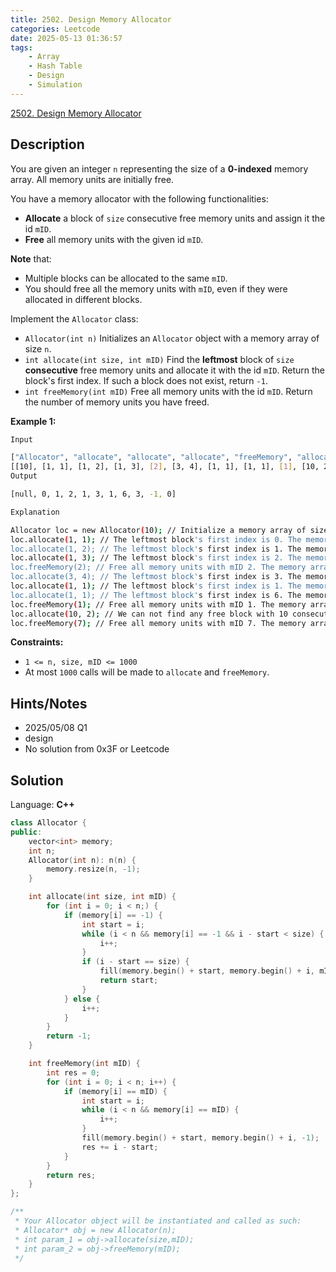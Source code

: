 ```yaml
---
title: 2502. Design Memory Allocator
categories: Leetcode
date: 2025-05-13 01:36:57
tags:
    - Array
    - Hash Table
    - Design
    - Simulation
---
```


[2502. Design Memory Allocator](https://leetcode.com/problems/design-memory-allocator/description/?envType=company&envId=openai&favoriteSlug=openai-all)

## Description

You are given an integer <code>n</code> representing the size of a **0-indexed**  memory array. All memory units are initially free.

You have a memory allocator with the following functionalities:

- **Allocate** a block of <code>size</code> consecutive free memory units and assign it the id <code>mID</code>.
- **Free**  all memory units with the given id <code>mID</code>.

**Note**  that:

- Multiple blocks can be allocated to the same <code>mID</code>.
- You should free all the memory units with <code>mID</code>, even if they were allocated in different blocks.

Implement the <code>Allocator</code> class:

- <code>Allocator(int n)</code> Initializes an <code>Allocator</code> object with a memory array of size <code>n</code>.
- <code>int allocate(int size, int mID)</code> Find the **leftmost**  block of <code>size</code> **consecutive**  free memory units and allocate it with the id <code>mID</code>. Return the block's first index. If such a block does not exist, return <code>-1</code>.
- <code>int freeMemory(int mID)</code> Free all memory units with the id <code>mID</code>. Return the number of memory units you have freed.

**Example 1:**

```bash
Input

["Allocator", "allocate", "allocate", "allocate", "freeMemory", "allocate", "allocate", "allocate", "freeMemory", "allocate", "freeMemory"]
[[10], [1, 1], [1, 2], [1, 3], [2], [3, 4], [1, 1], [1, 1], [1], [10, 2], [7]]
Output

[null, 0, 1, 2, 1, 3, 1, 6, 3, -1, 0]

Explanation

Allocator loc = new Allocator(10); // Initialize a memory array of size 10. All memory units are initially free.
loc.allocate(1, 1); // The leftmost block's first index is 0. The memory array becomes [**1** ,_,_,_,_,_,_,_,_,_]. We return 0.
loc.allocate(1, 2); // The leftmost block's first index is 1. The memory array becomes [1,**2** ,_,_,_,_,_,_,_,_]. We return 1.
loc.allocate(1, 3); // The leftmost block's first index is 2. The memory array becomes [1,2,**3** ,_,_,_,_,_,_,_]. We return 2.
loc.freeMemory(2); // Free all memory units with mID 2. The memory array becomes [1,_, 3,_,_,_,_,_,_,_]. We return 1 since there is only 1 unit with mID 2.
loc.allocate(3, 4); // The leftmost block's first index is 3. The memory array becomes [1,_,3,**4** ,**4** ,**4** ,_,_,_,_]. We return 3.
loc.allocate(1, 1); // The leftmost block's first index is 1. The memory array becomes [1,**1** ,3,4,4,4,_,_,_,_]. We return 1.
loc.allocate(1, 1); // The leftmost block's first index is 6. The memory array becomes [1,1,3,4,4,4,**1** ,_,_,_]. We return 6.
loc.freeMemory(1); // Free all memory units with mID 1. The memory array becomes [_,_,3,4,4,4,_,_,_,_]. We return 3 since there are 3 units with mID 1.
loc.allocate(10, 2); // We can not find any free block with 10 consecutive free memory units, so we return -1.
loc.freeMemory(7); // Free all memory units with mID 7. The memory array remains the same since there is no memory unit with mID 7. We return 0.
```

**Constraints:**

- <code>1 <= n, size, mID <= 1000</code>
- At most <code>1000</code> calls will be made to <code>allocate</code> and <code>freeMemory</code>.

## Hints/Notes

- 2025/05/08 Q1
- design
- No solution from 0x3F or Leetcode

## Solution

Language: **C++**

```C++
class Allocator {
public:
    vector<int> memory;
    int n;
    Allocator(int n): n(n) {
        memory.resize(n, -1);
    }

    int allocate(int size, int mID) {
        for (int i = 0; i < n;) {
            if (memory[i] == -1) {
                int start = i;
                while (i < n && memory[i] == -1 && i - start < size) {
                    i++;
                }
                if (i - start == size) {
                    fill(memory.begin() + start, memory.begin() + i, mID);
                    return start;
                }
            } else {
                i++;
            }
        }
        return -1;
    }

    int freeMemory(int mID) {
        int res = 0;
        for (int i = 0; i < n; i++) {
            if (memory[i] == mID) {
                int start = i;
                while (i < n && memory[i] == mID) {
                    i++;
                }
                fill(memory.begin() + start, memory.begin() + i, -1);
                res += i - start;
            }
        }
        return res;
    }
};

/**
 * Your Allocator object will be instantiated and called as such:
 * Allocator* obj = new Allocator(n);
 * int param_1 = obj->allocate(size,mID);
 * int param_2 = obj->freeMemory(mID);
 */
```
